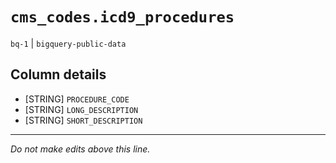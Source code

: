 # `cms_codes.icd9_procedures`
`bq-1` | `bigquery-public-data`

## Column details
* [STRING]    `PROCEDURE_CODE`
* [STRING]    `LONG_DESCRIPTION`
* [STRING]    `SHORT_DESCRIPTION`

-------------------------------------------------------------------------------
*Do not make edits above this line.*

